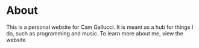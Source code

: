 # About
This is a personal website for Cam Gallucci.
It is meant as a hub for things I do, such as programming and music.
To learn more about me, view the website
